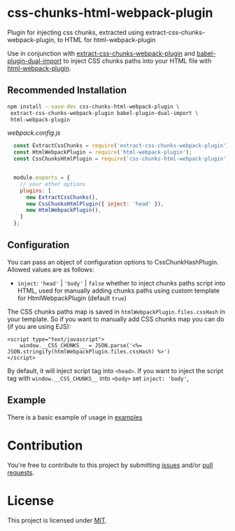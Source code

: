 # css-chunks-html-webpack-plugin
Plugin for injecting css chunks, extracted using extract-css-chunks-webpack-plugin, to HTML for html-webpack-plugin

Use in conjunction with
[extract-css-chunks-webpack-plugin](https://github.com/faceyspacey/extract-css-chunks-webpack-plugin) and
[babel-plugin-dual-import](https://github.com/faceyspacey/babel-plugin-dual-import)
to inject CSS chunks paths into your HTML file with
[html-webpack-plugin](https://github.com/jantimon/html-webpack-plugin).

## Recommended Installation

```bash
npm install --save-dev css-chunks-html-webpack-plugin \
 extract-css-chunks-webpack-plugin babel-plugin-dual-import \
 html-webpack-plugin
```

*webpack.config.js*
```js
  const ExtractCssChunks = require('extract-css-chunks-webpack-plugin');
  const HtmlWebpackPlugin = require('html-webpack-plugin');
  const CssChunksHtmlPlugin = require('css-chunks-html-webpack-plugin');


  module.exports = {
    // your other options
    plugins: [
      new ExtractCssChunks(),
      new CssChunksHtmlPlugin({ inject: 'head' }),
      new HtmlWebpackPlugin(),
    ]
  };

```

## Configuration

You can pass an object of configuration options to CssChunkHashPlugin. Allowed values are as follows:

* `inject`: `'head'` | `'body'` | `false` whether to inject chunks paths script into HTML, used for manually adding
chunks paths using custom template for HtmlWebpackPlugin (default `true`)

The CSS chunks paths map is saved in `htmlWebpackPlugin.files.cssHash` in your template. So if you want to manually add
CSS chunks map you can do (if you are using EJS):

```ejs
<script type="text/javascript">
    window.__CSS_CHUNKS__ = JSON.parse('<%= JSON.stringify(htmlWebpackPlugin.files.cssHash) %>')
</script>
```

By default, it will inject script tag into `<head>`. If you want to inject the script tag with `window.__CSS_CHUNKS__`
 into `<body>` set `inject: 'body'`,

## Example

There is a basic example of usage in [examples](examples)

# Contribution

You're free to contribute to this project by submitting [issues](https://github.com/mike1808/css-chunks-html-webpack-plugin/issues) and/or [pull requests](https://github.com/mike1808/css-chunks-html-webpack-plugin/pulls).

# License

This project is licensed under [MIT](LICENSE).
